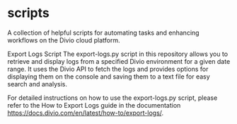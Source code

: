 # scripts
A collection of helpful scripts for automating tasks and enhancing workflows on the Divio cloud platform.

Export Logs Script
The export-logs.py script in this repository allows you to retrieve and display logs from a specified Divio environment for a given date range. It uses the Divio API to fetch the logs and provides options for displaying them on the console and saving them to a text file for easy search and analysis.

For detailed instructions on how to use the export-logs.py script, please refer to the How to Export Logs guide in the documentation https://docs.divio.com/en/latest/how-to/export-logs/. 
